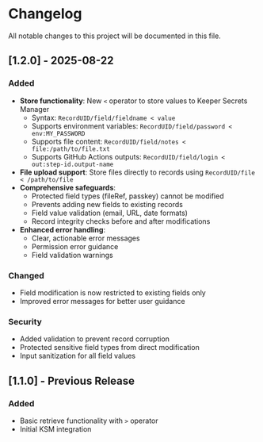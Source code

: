 # Changelog

All notable changes to this project will be documented in this file.

## [1.2.0] - 2025-08-22

### Added
- **Store functionality**: New `<` operator to store values to Keeper Secrets Manager
  - Syntax: `RecordUID/field/fieldname < value` 
  - Supports environment variables: `RecordUID/field/password < env:MY_PASSWORD`
  - Supports file content: `RecordUID/field/notes < file:/path/to/file.txt`
  - Supports GitHub Actions outputs: `RecordUID/field/login < out:step-id.output-name`
- **File upload support**: Store files directly to records using `RecordUID/file < /path/to/file`
- **Comprehensive safeguards**:
  - Protected field types (fileRef, passkey) cannot be modified
  - Prevents adding new fields to existing records
  - Field value validation (email, URL, date formats)
  - Record integrity checks before and after modifications
- **Enhanced error handling**:
  - Clear, actionable error messages
  - Permission error guidance
  - Field validation warnings

### Changed
- Field modification is now restricted to existing fields only
- Improved error messages for better user guidance

### Security
- Added validation to prevent record corruption
- Protected sensitive field types from direct modification
- Input sanitization for all field values

## [1.1.0] - Previous Release

### Added
- Basic retrieve functionality with `>` operator
- Initial KSM integration